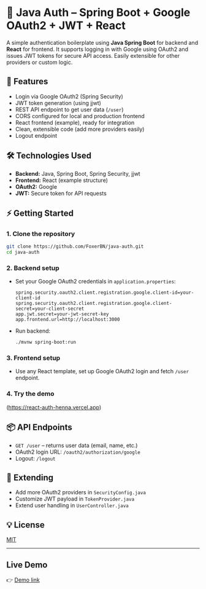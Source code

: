 # 🔐 Java Auth – Spring Boot + Google OAuth2 + JWT + React

A simple authentication boilerplate using **Java Spring Boot** for backend and **React** for frontend. It supports logging in with Google using OAuth2 and issues JWT tokens for secure API access. Easily extensible for other providers or custom logic.

## 🚀 Features

- Login via Google OAuth2 (Spring Security)
- JWT token generation (using jjwt)
- REST API endpoint to get user data (`/user`)
- CORS configured for local and production frontend
- React frontend (example), ready for integration
- Clean, extensible code (add more providers easily)
- Logout endpoint

## 🛠 Technologies Used

- **Backend:** Java, Spring Boot, Spring Security, jjwt
- **Frontend:** React (example structure)
- **OAuth2:** Google
- **JWT:** Secure token for API requests

## ⚡ Getting Started

### 1. Clone the repository

```bash
git clone https://github.com/FoxerBN/java-auth.git
cd java-auth
```

### 2. Backend setup

- Set your Google OAuth2 credentials in `application.properties`:
  ```
  spring.security.oauth2.client.registration.google.client-id=your-client-id
  spring.security.oauth2.client.registration.google.client-secret=your-client-secret
  app.jwt.secret=your-jwt-secret-key
  app.frontend.url=http://localhost:3000
  ```
- Run backend:
  ```bash
  ./mvnw spring-boot:run
  ```
### 3. Frontend setup

- Use any React template, set up Google OAuth2 login and fetch `/user` endpoint.

### 4. Try the demo

(https://react-auth-henna.vercel.app)

## 📦 API Endpoints

- `GET /user` – returns user data (email, name, etc.)
- OAuth2 login URL: `/oauth2/authorization/google`
- Logout: `/logout`

## 🌱 Extending

- Add more OAuth2 providers in `SecurityConfig.java`
- Customize JWT payload in `TokenProvider.java`
- Extend user handling in `UserController.java`

## 💡 License

[MIT](LICENSE)

---

## Live Demo

👉 [Demo link](https://react-auth-henna.vercel.app/)
